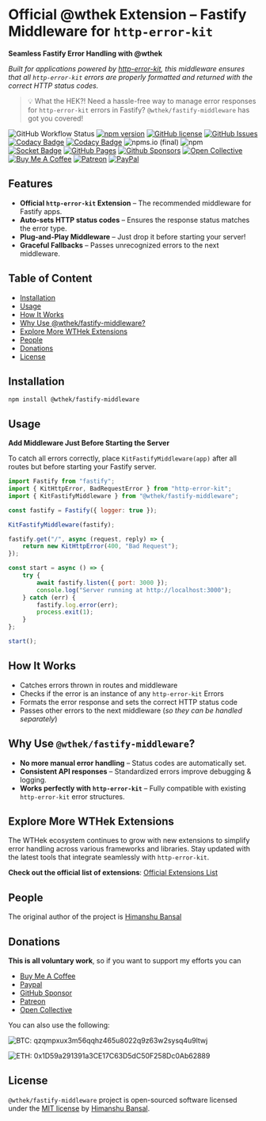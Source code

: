 # Official @wthek Extension – Fastify Middleware for `http-error-kit`

**Seamless Fastify Error Handling with @wthek**

_Built for applications powered by [http-error-kit][http-error-kit], this middleware ensures that all `http-error-kit` errors are properly formatted and returned with the correct HTTP status codes._

> 💡 What the HEK?! Need a hassle-free way to manage error responses for `http-error-kit` errors in Fastify? `@wthek/fastify-middleware` has got you covered!

![GitHub Workflow Status](https://img.shields.io/github/actions/workflow/status/skillnter/wthek-fastify-middleware/main.yml)
[![npm version](https://img.shields.io/npm/v/%40wthek%2Ffastify-middleware?color=brightgreen)](https://www.npmjs.com/package/@wthek/restify-middleware)
[![GitHub license](https://img.shields.io/github/license/skillnter/wthek-fastify-middleware?color=brightgreen)](LICENSE)
[![GitHub Issues](https://img.shields.io/github/issues/Skillnter/wthek-fastify-middleware)](https://github.com/Skillnter/wthek-fastify-middleware/issues)
[![Codacy Badge](https://app.codacy.com/project/badge/Coverage/bf305cd8aa0146568be65560e52fa8d4)](https://app.codacy.com/gh/Skillnter/wthek-fastify-middleware/dashboard?utm_source=gh&utm_medium=referral&utm_content=&utm_campaign=Badge_coverage)
[![Codacy Badge](https://app.codacy.com/project/badge/Grade/bf305cd8aa0146568be65560e52fa8d4)](https://app.codacy.com/gh/Skillnter/wthek-fastify-middleware/dashboard?utm_source=gh&utm_medium=referral&utm_content=&utm_campaign=Badge_grade)
![npms.io (final)](https://img.shields.io/npms-io/maintenance-score/%40wthek%2Ffastify-middleware?color=brightgreen)
![npm](https://img.shields.io/npm/dy/%40wthek%2Ffastify-middleware)
[![Socket Badge](https://socket.dev/api/badge/npm/package/@wthek/fastify-middleware/1.0.0)](https://socket.dev/npm/package/@wthek/fastify-middleware/overview/1.0.0)
[![GitHub Pages](https://img.shields.io/badge/GitHub%20Pages-121013?logo=github&logoColor=white)](https://skillnter.github.io/wthek-fastify-middleware/)
[![Github Sponsors](https://img.shields.io/badge/GitHub%20Sponsors-30363D?&logo=GitHub-Sponsors&logoColor=EA4AAA)](https://github.com/sponsors/Skillnter)
[![Open Collective](https://img.shields.io/badge/Open%20Collective-3385FF?logo=open-collective&logoColor=white)](https://opencollective.com/skillnter)
[![Buy Me A Coffee](https://img.shields.io/badge/Buy%20Me%20a%20Coffee-ffdd00?&logo=buy-me-a-coffee&logoColor=black)](https://www.buymeacoffee.com/skillnter)
[![Patreon](https://img.shields.io/badge/Patreon-F96854?logo=patreon&logoColor=white)](https://www.patreon.com/skillnter)
[![PayPal](https://img.shields.io/badge/PayPal-003087?logo=paypal&logoColor=fff)](https://www.paypal.me/skillnte)

## Features

-   **Official `http-error-kit` Extension** – The recommended middleware for Fastify apps.
-   **Auto-sets HTTP status codes** – Ensures the response status matches the error type.
-   **Plug-and-Play Middleware** – Just drop it before starting your server!
-   **Graceful Fallbacks** – Passes unrecognized errors to the next middleware.

## Table of Content

-   [Installation](#installation)
-   [Usage](#usage)
-   [How It Works](#how-it-works)
-   [Why Use @wthek/fastify-middleware?](#why-use-wthekfastify-middleware)
-   [Explore More WTHek Extensions](#explore-more-wthek-extensions)
-   [People](#people)
-   [Donations](#donations)
-   [License](#license)

## Installation

```console
npm install @wthek/fastify-middleware
```

## Usage

**Add Middleware Just Before Starting the Server**

To catch all errors correctly, place `KitFastifyMiddleware(app)` after all routes but before starting your Fastify server.

```Javascript
import Fastify from "fastify";
import { KitHttpError, BadRequestError } from "http-error-kit";
import { KitFastifyMiddleware } from "@wthek/fastify-middleware";

const fastify = Fastify({ logger: true });

KitFastifyMiddleware(fastify);

fastify.get("/", async (request, reply) => {
    return new KitHttpError(400, "Bad Request");
});

const start = async () => {
    try {
        await fastify.listen({ port: 3000 });
        console.log("Server running at http://localhost:3000");
    } catch (err) {
        fastify.log.error(err);
        process.exit(1);
    }
};

start();
```

## How It Works

-   Catches errors thrown in routes and middleware
-   Checks if the error is an instance of any `http-error-kit` Errors
-   Formats the error response and sets the correct HTTP status code
-   Passes other errors to the next middleware (_so they can be handled separately_)

## Why Use `@wthek/fastify-middleware`?

-   **No more manual error handling** – Status codes are automatically set.
-   **Consistent API responses** – Standardized errors improve debugging & logging.
-   **Works perfectly with `http-error-kit`** – Fully compatible with existing `http-error-kit` error structures.

## Explore More WTHek Extensions

The WTHek ecosystem continues to grow with new extensions to simplify error handling across various frameworks and libraries. Stay updated with the latest tools that integrate seamlessly with `http-error-kit`.

**Check out the official list of extensions**: [Official Extensions List](https://github.com/Skillnter/http-error-kit/wiki/Official-Extensions-List)

## People

The original author of the project is [Himanshu Bansal][skillnter]

## Donations

**This is all voluntary work**, so if you want to support my efforts you can

-   [Buy Me A Coffee](https://www.buymeacoffee.com/skillnter)
-   [Paypal](https://www.paypal.me/skillnte)
-   [GitHub Sponsor](https://github.com/sponsors/Skillnter)
-   [Patreon](https://www.patreon.com/skillnter)
-   [Open Collective](https://opencollective.com/skillnter)

You can also use the following:

![BTC: qzqmpxux3m56qqhz465u8022q9z63w2sysq4u9ltwj](https://img.shields.io/badge/BTC-qzqmpxux3m56qqhz465u8022q9z63w2sysq4u9ltwj-brightgreen)

![ETH: 0x1D59a291391a3CE17C63D5dC50F258Dc0Ab62889](https://img.shields.io/badge/ETH-0x1D59a291391a3CE17C63D5dC50F258Dc0Ab62889-brightgreen)

## License

`@wthek/fastify-middleware` project is open-sourced software licensed under the [MIT license](LICENSE) by [Himanshu Bansal][skillnter].

[skillnter]: https://github.com/Skillnter/
[http-error-kit]: https://www.npmjs.com/package/http-error-kit
